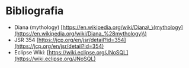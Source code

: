 # Bibliografia

* Diana \(mythology\) [https://en.wikipedia.org/wiki/Diana\_\(mythology](https://en.wikipedia.org/wiki/Diana_%28mythology)\)
* JSR 354 [https://jcp.org/en/jsr/detail?id=354](https://jcp.org/en/jsr/detail?id=354)
* Eclipse Wiki: [https://wiki.eclipse.org/JNoSQL](https://wiki.eclipse.org/JNoSQL)

